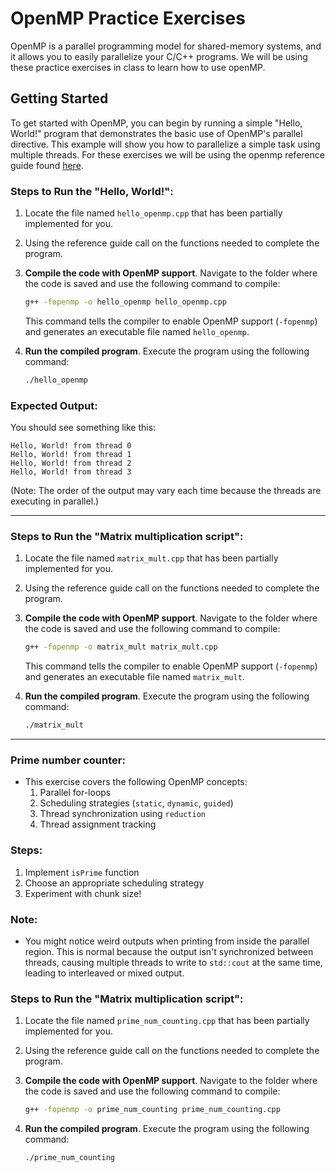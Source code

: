 # OpenMP Practice Exercises

OpenMP is a parallel programming model for shared-memory systems, and it allows you to easily parallelize your C/C++ programs. We will be using these practice exercises in class to learn how to use openMP.

## Getting Started

To get started with OpenMP, you can begin by running a simple "Hello, World!" program that demonstrates the basic use of OpenMP's parallel directive. This example will show you how to parallelize a simple task using multiple threads. For these exercises we will be using the openmp reference guide found [here](https://www.openmp.org/wp-content/uploads/OpenMP-RefGuide-6.0-OMP60SC24-web.pdf).

### Steps to Run the "Hello, World!":

1. Locate the file named `hello_openmp.cpp` that has been partially implemented for you.

2. Using the reference guide call on the functions needed to complete the program.

3. **Compile the code with OpenMP support**. Navigate to the folder where the code is saved and use the following command to compile:

   ```bash
   g++ -fopenmp -o hello_openmp hello_openmp.cpp
   ```

   This command tells the compiler to enable OpenMP support (`-fopenmp`) and generates an executable file named `hello_openmp`.

4. **Run the compiled program**. Execute the program using the following command:

   ```bash
   ./hello_openmp
   ```

### Expected Output:

You should see something like this:

```
Hello, World! from thread 0
Hello, World! from thread 1
Hello, World! from thread 2
Hello, World! from thread 3
```

(Note: The order of the output may vary each time because the threads are executing in parallel.)

---
### Steps to Run the "Matrix multiplication script":
1. Locate the file named `matrix_mult.cpp` that has been partially implemented for you.

2. Using the reference guide call on the functions needed to complete the program.

3. **Compile the code with OpenMP support**. Navigate to the folder where the code is saved and use the following command to compile:

   ```bash
   g++ -fopenmp -o matrix_mult matrix_mult.cpp
   ```

   This command tells the compiler to enable OpenMP support (`-fopenmp`) and generates an executable file named `matrix_mult`.

4. **Run the compiled program**. Execute the program using the following command:

   ```bash
   ./matrix_mult
   ```
   
---
### Prime number counter:
- This exercise covers the following OpenMP concepts:
  1. Parallel for-loops
  2. Scheduling strategies (`static`, `dynamic`, `guided`)
  3. Thread synchronization using `reduction`
  4. Thread assignment tracking

### Steps:
1. Implement `isPrime` function
2. Choose an appropriate scheduling strategy
3. Experiment with chunk size!


### Note:
- You might notice weird outputs when printing from inside the parallel region. This is normal because the output isn't synchronized between threads, causing multiple threads to write to `std::cout` at the same time, leading to interleaved or mixed output.

### Steps to Run the "Matrix multiplication script":
1. Locate the file named `prime_num_counting.cpp` that has been partially implemented for you.

2. Using the reference guide call on the functions needed to complete the program.

3. **Compile the code with OpenMP support**. Navigate to the folder where the code is saved and use the following command to compile:

   ```bash
   g++ -fopenmp -o prime_num_counting prime_num_counting.cpp
   ```

4. **Run the compiled program**. Execute the program using the following command:

   ```bash
   ./prime_num_counting
   ```
